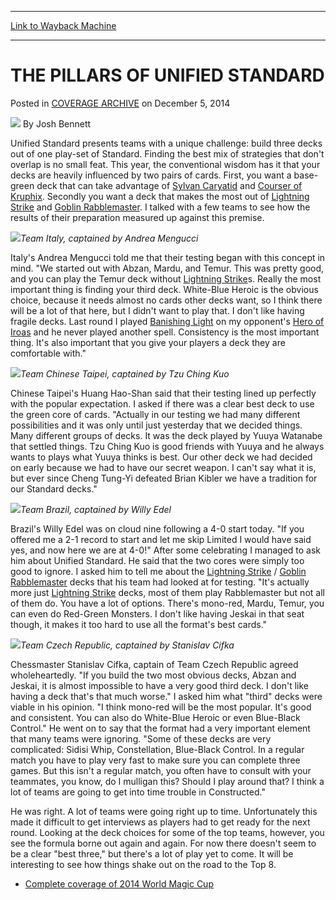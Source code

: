 
---
[Link to Wayback Machine](https://web.archive.org/web/20150103005254/http://magic.wizards.com/en/events/coverage/2014WMC/pillars-unified-standard-2014-12-05)

[_metadata_:author]:- "Josh Bennett"
[_metadata_:description]:- "Unified Standard presents teams with a unique challenge: build three decks out of one play-set of Standard. Finding the best mix of strategies that don't overlap is no small feat. This year, the conventional wisdom has it that your decks are heavily influenced by two pairs of cards."
[_metadata_:generator]:- "Drupal 7 (http://drupal.org)"
[_metadata_:node]:- "315757"
[_metadata_:publish_date]:- "2014-12-05"
[_metadata_:source]:- "div-main-content"
[_metadata_:title]:- "THE PILLARS OF UNIFIED STANDARD"
[_metadata_:wayback_capture_timestamp]:- "2015-01-03 00:52:54"
[_metadata_:wayback_raw_url]:- "https://web.archive.org/web/20150103005254id_/http://magic.wizards.com/en/events/coverage/2014WMC/pillars-unified-standard-2014-12-05"
[_metadata_:wayback_url]:- "http://magic.wizards.com/en/events/coverage/2014WMC/pillars-unified-standard-2014-12-05"
---


THE PILLARS OF UNIFIED STANDARD
===============================



 Posted in [COVERAGE ARCHIVE](/en/events/coverage)
 on December 5, 2014 






![](https://media.magic.wizards.com/styles/auth_small/public/images/person/authorpic_joshbennett.jpg)
By Josh Bennett










Unified Standard presents teams with a unique challenge: build three decks out of one play-set of Standard. Finding the best mix of strategies that don't overlap is no small feat. This year, the conventional wisdom has it that your decks are heavily influenced by two pairs of cards. First, you want a base-green deck that can take advantage of [Sylvan Caryatid](http://gatherer.wizards.com/Pages/Card/Details.aspx?name=Sylvan+Caryatid) and [Courser of Kruphix](http://gatherer.wizards.com/Pages/Card/Details.aspx?name=Courser+of+Kruphix). Secondly you want a deck that makes the most out of [Lightning Strike](http://gatherer.wizards.com/Pages/Card/Details.aspx?name=Lightning+Strike) and [Goblin Rabblemaster](http://gatherer.wizards.com/Pages/Card/Details.aspx?name=Goblin+Rabblemaster). I talked with a few teams to see how the results of their preparation measured up against this premise.


![](https://media.wizards.com/2014/events/2014WMC/team_italy.jpg)*Team Italy, captained by Andrea Mengucci* 




Italy's Andrea Mengucci told me that their testing began with this concept in mind. "We started out with Abzan, Mardu, and Temur. This was pretty good, and you can play the Temur deck without [Lightning Strike](http://gatherer.wizards.com/Pages/Card/Details.aspx?name=Lightning+Strike)s. Really the most important thing is finding your third deck. White-Blue Heroic is the obvious choice, because it needs almost no cards other decks want, so I think there will be a lot of that here, but I didn't want to play that. I don't like having fragile decks. Last round I played [Banishing Light](http://gatherer.wizards.com/Pages/Card/Details.aspx?name=Banishing+Light) on my opponent's [Hero of Iroas](http://gatherer.wizards.com/Pages/Card/Details.aspx?name=Hero+of+Iroas) and he never played another spell. Consistency is the most important thing. It's also important that you give your players a deck they are comfortable with."



![](https://media.wizards.com/2014/events/2014WMC/team_taipei.jpg)*Team Chinese Taipei, captained by Tzu Ching Kuo* 




Chinese Taipei's Huang Hao-Shan said that their testing lined up perfectly with the popular expectation. I asked if there was a clear best deck to use the green core of cards. "Actually in our testing we had many different possibilities and it was only until just yesterday that we decided things. Many different groups of decks. It was the deck played by Yuuya Watanabe that settled things. Tzu Ching Kuo is good friends with Yuuya and he always wants to plays what Yuuya thinks is best. Our other deck we had decided on early because we had to have our secret weapon. I can't say what it is, but ever since Cheng Tung-Yi defeated Brian Kibler we have a tradition for our Standard decks."



![](https://media.wizards.com/2014/events/2014WMC/team_brazil.jpg)*Team Brazil, captained by Willy Edel* 




Brazil's Willy Edel was on cloud nine following a 4-0 start today. "If you offered me a 2-1 record to start and let me skip Limited I would have said yes, and now here we are at 4-0!" After some celebrating I managed to ask him about Unified Standard. He said that the two cores were simply too good to ignore. I asked him to tell me about the [Lightning Strike](http://gatherer.wizards.com/Pages/Card/Details.aspx?name=Lightning+Strike) / [Goblin Rabblemaster](http://gatherer.wizards.com/Pages/Card/Details.aspx?name=Goblin+Rabblemaster) decks that his team had looked at for testing. "It's actually more just [Lightning Strike](http://gatherer.wizards.com/Pages/Card/Details.aspx?name=Lightning+Strike) decks, most of them play Rabblemaster but not all of them do. You have a lot of options. There's mono-red, Mardu, Temur, you can even do Red-Green Monsters. I don't like having Jeskai in that seat though, it makes it too hard to use all the format's best cards."



![](https://media.wizards.com/2014/events/2014WMC/team_czech.jpg)*Team Czech Republic, captained by Stanislav Cifka* 




Chessmaster Stanislav Cifka, captain of Team Czech Republic agreed wholeheartedly. "If you build the two most obvious decks, Abzan and Jeskai, it is almost impossible to have a very good third deck. I don't like having a deck that's that much worse." I asked him what "third" decks were viable in his opinion. "I think mono-red will be the most popular. It's good and consistent. You can also do White-Blue Heroic or even Blue-Black Control." He went on to say that the format had a very important element that many teams were ignoring. "Some of these decks are very complicated: Sidisi Whip, Constellation, Blue-Black Control. In a regular match you have to play very fast to make sure you can complete three games. But this isn't a regular match, you often have to consult with your teammates, you know, do I mulligan this? Should I play around that? I think a lot of teams are going to get into time trouble in Constructed."



He was right. A lot of teams were going right up to time. Unfortunately this made it difficult to get interviews as players had to get ready for the next round. Looking at the deck choices for some of the top teams, however, you see the formula borne out again and again. For now there doesn't seem to be a clear "best three," but there's a lot of play yet to come. It will be interesting to see how things shake out on the road to the Top 8.


* [Complete coverage of 2014 World Magic Cup](/node/315171)

 




